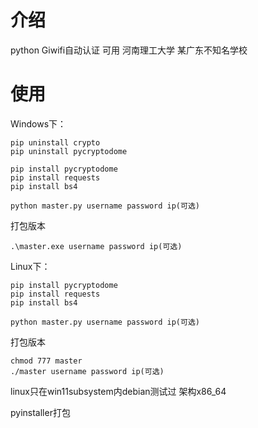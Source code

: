# 介绍
python Giwifi自动认证
    可用 河南理工大学
    某广东不知名学校


# 使用

Windows下：
```
pip uninstall crypto
pip uninstall pycryptodome
```

```
pip install pycryptodome
pip install requests
pip install bs4
```

```
python master.py username password ip(可选)
```

打包版本
```
.\master.exe username password ip(可选)
```

Linux下：
```
pip install pycryptodome
pip install requests
pip install bs4
```

```
python master.py username password ip(可选)
```

打包版本
```
chmod 777 master
./master username password ip(可选)
```

linux只在win11subsystem内debian测试过 架构x86_64

pyinstaller打包
